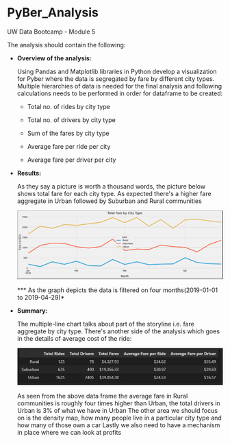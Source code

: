 # PyBer_Analysis
UW Data Bootcamp - Module 5

The analysis should contain the following:

- **Overview of the analysis:**

    Using Pandas and Matplotlib libraries in Python develop a visualization for Pyber where the data is segregated by fare by different city types. Multiple hierarchies of data     is needed for the final analysis and following calculations needs to be performed in order for dataframe to be created:

  - Total no. of rides by city type

  - Total no. of drivers by city type

  - Sum of the fares by city type

  - Average fare per ride per city

  - Average fare per driver per city
 

- **Results:** 

    As they say a picture is worth a thousand words, the picture below shows total fare for each city type.  As expected there's a higher fare aggregate in Urban followed by         Suburban and Rural communities

  ![PyBer_fare_summary](analysis/PyBer_fare_summary.png)

  *** As the graph depicts the data is filtered on four months(2019-01-01 to 2019-04-29)*



- **Summary:** 

    The multiple-line chart talks about part of the storyline i.e. fare aggregate by city type. There's another side of the analysis which goes in the details of average cost of     the ride: 

  ![Pyber_summary_dataframe](analysis/Pyber_summary_dataframe.PNG)

    As seen from the above data frame the average fare in Rural communities is roughly four times higher than Urban, the total drivers in Urban is 3% of what we have in Urban
    The other area we should focus on is the density map, how many people live in a particular city type and how many of those own a car
    Lastly we also need to have a mechanism in place where we can look at profits
